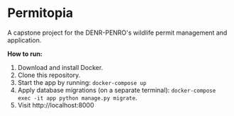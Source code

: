 # Permitopia

A capstone project for the DENR-PENRO's wildlife permit management and application.

**How to run:**
1. Download and install Docker.
2. Clone this repository.
3. Start the app by running: `docker-compose up`
4. Apply database migrations (on a separate terminal): `docker-compose exec -it app python manage.py migrate`.
5. Visit http://localhost:8000
